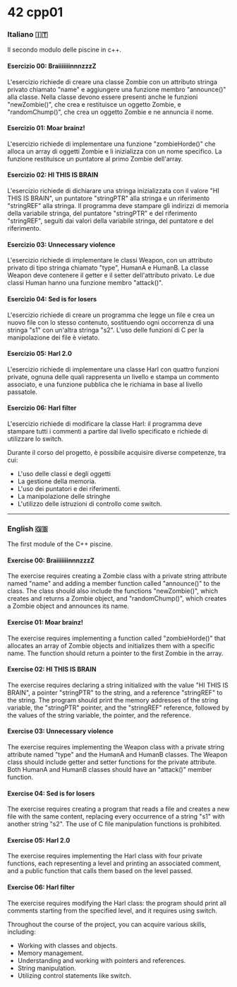 # 42 cpp01

<h3> Italiano 🇮🇹</h3>

Il secondo modulo delle piscine in c++.

<h4>Esercizio 00: BraiiiiiiinnnzzzZ</h4>
L'esercizio richiede di creare una classe Zombie con un attributo stringa privato chiamato "name" e aggiungere una funzione membro "announce()" alla classe.
Nella classe devono essere presenti anche le funzioni "newZombie()", che crea e restituisce un oggetto Zombie, e "randomChump()", che crea un oggetto Zombie e ne annuncia il nome.

<h4>Esercizio 01: Moar brainz!</h4>
L'esercizio richiede di implementare una funzione "zombieHorde()" che alloca un array di oggetti Zombie e li inizializza con un nome specifico. La funzione restituisce un puntatore al primo Zombie dell'array.

<h4>Esercizio 02: HI THIS IS BRAIN</h4>
L'esercizio richiede di dichiarare una stringa inizializzata con il valore "HI THIS IS BRAIN", un puntatore "stringPTR" alla stringa e un riferimento "stringREF" alla stringa.
Il programma deve stampare gli indirizzi di memoria della variabile stringa, del puntatore "stringPTR" e del riferimento "stringREF", seguiti dai valori della variabile stringa, del puntatore e del riferimento.

<h4>Esercizio 03: Unnecessary violence</h4>
L'esercizio richiede di implementare le classi Weapon, con un attributo privato di tipo stringa chiamato "type", HumanA e HumanB. La classe Weapon deve contenere il getter e il setter dell'attributo privato. Le due classi Human hanno una funzione membro "attack()".

<h4>Esercizio 04: Sed is for losers</h4>
L'esercizio richiede di creare un programma che legge un file e crea un nuovo file con lo stesso contenuto, sostituendo ogni occorrenza di una stringa "s1" con un'altra stringa "s2". L'uso delle funzioni di C per la manipolazione dei file è vietato.

<h4>Esercizio 05: Harl 2.0</h4>
L'esercizio richiede di implementare una classe Harl con quattro funzioni private, ognuna delle quali rappresenta un livello e stampa un commento associato, e una funzione pubblica che le richiama in base al livello passatole.

<h4>Esercizio 06: Harl filter</h4>
L'esercizio richiede di modificare la classe Harl: il programma deve stampare tutti i commenti a partire dal livello specificato e richiede di utilizzare lo switch.

Durante il corso del progetto, è possibile acquisire diverse competenze, tra cui:

- L'uso delle classi e degli oggetti
- La gestione della memoria.
- L'uso dei puntatori e dei riferimenti.
- La manipolazione delle stringhe
- L'utilizzo delle istruzioni di controllo come switch.

-------------------

<h3> English 🇬🇧</h3>

The first module of the C++ piscine.

<h4>Exercise 00: BraiiiiiiinnnzzzZ</h4>
The exercise requires creating a Zombie class with a private string attribute named "name" and adding a member function called "announce()" to the class. 
The class should also include the functions "newZombie()", which creates and returns a Zombie object, and "randomChump()", which creates a Zombie object and announces its name.

<h4>Exercise 01: Moar brainz!</h4>
The exercise requires implementing a function called "zombieHorde()" that allocates an array of Zombie objects and initializes them with a specific name. 
The function should return a pointer to the first Zombie in the array.

<h4>Exercise 02: HI THIS IS BRAIN</h4>
The exercise requires declaring a string initialized with the value "HI THIS IS BRAIN", a pointer "stringPTR" to the string, and a reference "stringREF" to the string.
The program should print the memory addresses of the string variable, the "stringPTR" pointer, and the "stringREF" reference, followed by the values of the string variable, the pointer, and the reference.

<h4>Exercise 03: Unnecessary violence</h4>
The exercise requires implementing the Weapon class with a private string attribute named "type" and the HumanA and HumanB classes.
The Weapon class should include getter and setter functions for the private attribute. Both HumanA and HumanB classes should have an "attack()" member function.

<h4>Exercise 04: Sed is for losers</h4>
The exercise requires creating a program that reads a file and creates a new file with the same content, replacing every occurrence of a string "s1" with another string "s2".
The use of C file manipulation functions is prohibited.

<h4>Exercise 05: Harl 2.0</h4>
The exercise requires implementing the Harl class with four private functions, each representing a level and printing an associated comment, and a public function that calls them based on the level passed.

<h4>Exercise 06: Harl filter</h4>
The exercise requires modifying the Harl class: the program should print all comments starting from the specified level, and it requires using switch.

Throughout the course of the project, you can acquire various skills, including:

- Working with classes and objects.
- Memory management.
- Understanding and working with pointers and references.
- String manipulation.
- Utilizing control statements like switch.
